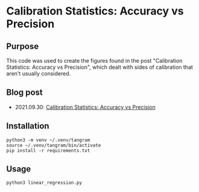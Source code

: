 # Calibration Statistics: Accuracy vs Precision

## Purpose

This code was used to create the figures found in the post "Calibration
Statistics: Accuracy vs Precision", which dealt with sides of calibration that
aren't usually considered.

## Blog post

- 2021.09.30: [Calibration Statistics: Accuracy vs Precision](https://www.tangramvision.com/blog/calibration-statistics-accuracy-vs-precision)

## Installation

```
python3 -m venv ~/.venv/tangram
source ~/.venv/tangram/bin/activate
pip install -r requirements.txt
```

## Usage

```
python3 linear_regression.py
```
